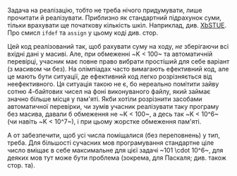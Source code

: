 ﻿Задача на реалізацію, тобто не треба нічого придумувати, лише прочитати й реалізувати. Приблизно як стандартний підрахунок суми, тільки врахувати ще початкову кількість шкіл. Наприклад, див. [XbSTUE](https://ideone.com/XbSTUE). Про смисл `ifdef` та `assign` у цьому коді див. стор.

Цей код реалізований так, щоб рахувати суму на ходу, *не* зберігаючи всі вхідні дані у масиві. Але, при обмеженні ~K < 100~ та автоматичній перевірці, учасник має повне право вибрати простіший для себе варіант (з масивом чи без). На олімпіадах часто вимагають ефективний код, але це мають бути ситуації, де ефективний код легко розрізняється від неефективного. Ця ситуація такою не є, бо нереально помітити зайву сотню 4-байтових чисел на фоні виконуваного файлу, який займає значно більше місця у пам'яті. Якби хотіли розрізнити засобами автоматичної перевірки, чи зумів учасник реалізувати таку програму без масива, давали б обмеження не ~K < 100~, а десь так ~K < 10^6~ (чи навіть ~K < 10^7~), і при цьому жорстке обмеження пам'яті.

А от забезпечити, щоб усі числа поміщалися (без переповнень) у тип, треба. Для більшості сучасних мов програмування стандартне ціле число вміщає в себе максимальне для цієї задачі ~101 \cdot 10^6~, для деяких мов тут може бути проблема (зокрема, для Паскаля; див. також стор. та).